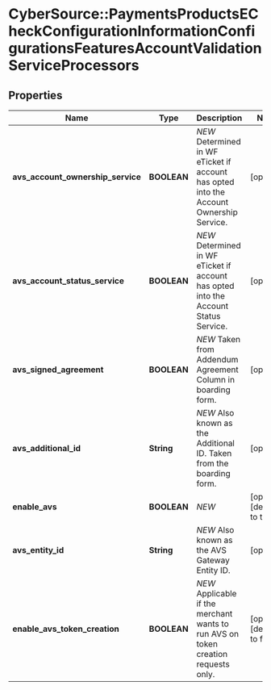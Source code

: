 # CyberSource::PaymentsProductsECheckConfigurationInformationConfigurationsFeaturesAccountValidationServiceProcessors

## Properties
Name | Type | Description | Notes
------------ | ------------- | ------------- | -------------
**avs_account_ownership_service** | **BOOLEAN** | *NEW* Determined in WF eTicket if account has opted into the Account Ownership Service. | [optional] 
**avs_account_status_service** | **BOOLEAN** | *NEW* Determined in WF eTicket if account has opted into the Account Status Service. | [optional] 
**avs_signed_agreement** | **BOOLEAN** | *NEW* Taken from Addendum Agreement Column in boarding form. | [optional] 
**avs_additional_id** | **String** | *NEW* Also known as the Additional ID. Taken from the boarding form. | [optional] 
**enable_avs** | **BOOLEAN** | *NEW* | [optional] [default to true]
**avs_entity_id** | **String** | *NEW* Also known as the AVS Gateway Entity ID. | [optional] 
**enable_avs_token_creation** | **BOOLEAN** | *NEW* Applicable if the merchant wants to run AVS on token creation requests only. | [optional] [default to false]


